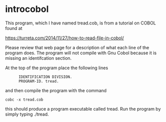 # introcobol

This program, which I have named tread.cob, is from a tutorial on COBOL found at

https://turreta.com/2014/11/27/how-to-read-file-in-cobol/

Please review that web page for a description of what each line
of the program does.   The program will not compile with Gnu Cobol
because it is missing an identifcation section.

At the top of the program place the following lines
```
      IDENTIFICATION DIVISION.
      PROGRAM-ID. tread.
```

and then compile the program with the command

```
cobc -x tread.cob
```

this should produce a program executable called tread.  Run the program
by simply typing ./tread.


